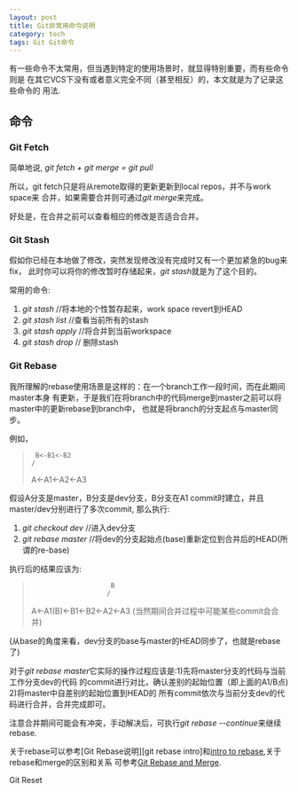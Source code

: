 ```yaml
---
layout: post
title: Git非常用命令说明
category: tech
tags: Git Git命令
---
```


有一些命令不太常用，但当遇到特定的使用场景时，就显得特别重要，而有些命令则是
在其它VCS下没有或者意义完全不同（甚至相反）的，本文就是为了记录这些命令的
用法.

## 命令

###  Git Fetch

简单地说, *git fetch + git merge = git pull*

所以，git fetch只是将从remote取得的更新更新到local repos，并不与work space来
合并，如果需要合并则可通过*git merge*来完成。

好处是，在合并之前可以查看相应的修改是否适合合并。

### Git Stash

假如你已经在本地做了修改，突然发现修改没有完成时又有一个更加紧急的bug来fix，
此时你可以将你的修改暂时存储起来，*git stash*就是为了这个目的。

常用的命令:

1. *git stash* //将本地的个性暂存起来，work space revert到HEAD
2. *git stash list* //查看当前所有的stash
3. *git stash apply <stash>* //将<stash>合并到当前workspace
4. *git stash drop <stash>* // 删除stash


### Git Rebase

我所理解的rebase使用场景是这样的：在一个branch工作一段时间，而在此期间master本身
有更新，于是我们在将branch中的代码merge到master之前可以将master中的更新rebase到branch中，
也就是将branch的分支起点与master同步。

例如，

>      B<-B1<-B2
>     /
> A<-A1<-A2<-A3

假设A分支是master，B分支是dev分支，B分支在A1 commit时建立，并且master/dev分别进行了多次commit,
那么执行:

1. *git checkout dev*  //进入dev分支
2. *git rebase master* //将dev的分支起始点(base)重新定位到合并后的HEAD(所谓的re-base)

执行后的结果应该为:
>                         B
>                        /
> A<-A1(B)<-B1<-B2<-A2<-A3  (当然期间合并过程中可能某些commit会合并)

(从base的角度来看，dev分支的base与master的HEAD同步了，也就是rebase了)

对于*git rebase master*它实际的操作过程应该是:1)先将master分支的代码与当前工作分支dev的代码
的commit进行对比，确认差别的起始位置（即上面的A1/B点) 2)将master中自差别的起始位置到HEAD的
所有commit依次与当前分支dev的代码进行合并，合并完成即可。

注意合并期间可能会有冲突，手动解决后，可执行*git rebase --continue*来继续rebase.

关于rebase可以参考[Git Rebase说明][git rebase intro]和[intro to rebase][intro to rebase],关于rebase和merge的区别和关系
可参考[Git Rebase and Merge][git rebase and merge].


Git Reset


[git rebase]: http://www.cnblogs.com/kym/archive/2010/08/12/1797937.html
[git rebase and merge]: http://gitguru.com/2009/02/03/rebase-v-merge-in-git/
[intro to rebase]: http://gitready.com/intermediate/2009/01/31/intro-to-rebase.html
